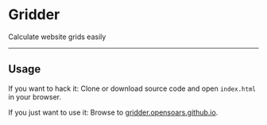 Gridder
=======

Calculate website grids easily


---


## Usage

If you want to hack it:
Clone or download source code and open `index.html` in your browser.

If you just want to use it:
Browse to [gridder.opensoars.github.io](https://gridder.opensoars.github.io]).